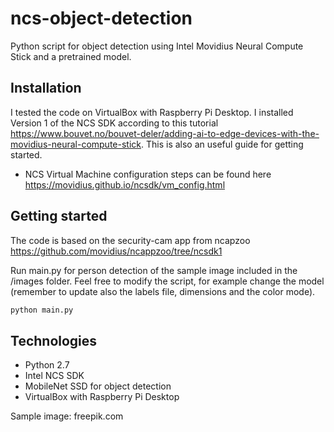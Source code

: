 # ncs-object-detection

Python script for object detection using Intel Movidius Neural Compute Stick and a pretrained model.
## Installation

I tested the code on VirtualBox with Raspberry Pi Desktop. I installed Version 1 of the NCS SDK according to this tutorial https://www.bouvet.no/bouvet-deler/adding-ai-to-edge-devices-with-the-movidius-neural-compute-stick. 
This is also an useful guide for getting started.

*  NCS Virtual Machine configuration steps can be found here https://movidius.github.io/ncsdk/vm_config.html

## Getting started

The code is based on the security-cam app from ncapzoo https://github.com/movidius/ncappzoo/tree/ncsdk1

Run main.py for person detection of the sample image included in the /images folder. Feel free to modify the script, for example change the model (remember to update also the labels file, dimensions and the color mode).

```python
python main.py
```

## Technologies

* Python 2.7
* Intel NCS SDK
* MobileNet SSD for object detection
* VirtualBox with Raspberry Pi Desktop

Sample image: freepik.com

